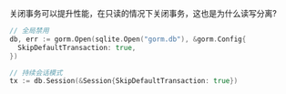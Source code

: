 关闭事务可以提升性能，在只读的情况下关闭事务，这也是为什么读写分离?

```go
// 全局禁用
db, err := gorm.Open(sqlite.Open("gorm.db"), &gorm.Config{
  SkipDefaultTransaction: true,
})

// 持续会话模式
tx := db.Session(&Session{SkipDefaultTransaction: true})
```
